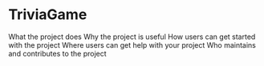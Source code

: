 # TriviaGame
What the project does
Why the project is useful
How users can get started with the project
Where users can get help with your project
Who maintains and contributes to the project